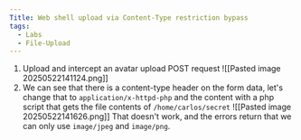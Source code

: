 ```yaml
---
Title: Web shell upload via Content-Type restriction bypass
tags:
  - Labs
  - File-Upload
---
```

1. Upload and intercept an avatar upload POST request
![[Pasted image 20250522141124.png]]
2. We can see that there is a content-type header on the form data, let's change that to `application/x-httpd-php` and the content with a php script that gets the file contents of `/home/carlos/secret`
![[Pasted image 20250522141626.png]]
That doesn't work, and the errors return that we can only use `image/jpeg` and `image/png`.




